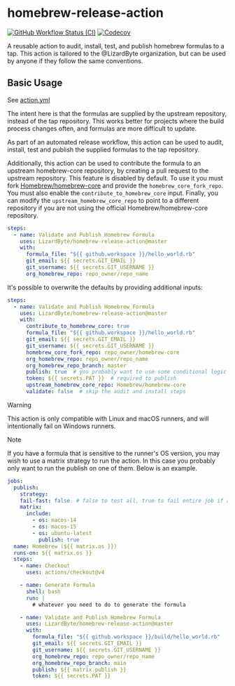 # homebrew-release-action
[![GitHub Workflow Status (CI)](https://img.shields.io/github/actions/workflow/status/lizardbyte/homebrew-release-action/ci.yml.svg?branch=master&label=CI%20build&logo=github&style=for-the-badge)](https://github.com/LizardByte/homebrew-release-action/actions/workflows/ci.yml?query=branch%3Amaster)
[![Codecov](https://img.shields.io/codecov/c/gh/LizardByte/homebrew-release-action.svg?token=d0EjUVzuPN&style=for-the-badge&logo=codecov&label=codecov)](https://app.codecov.io/gh/LizardByte/homebrew-release-action)

A reusable action to audit, install, test, and publish homebrew formulas to a tap.
This action is tailored to the @LizardByte organization, but can be used by anyone if they follow the same conventions.

## Basic Usage

See [action.yml](action.yml)

The intent here is that the formulas are supplied by the upstream repository, instead of the tap repository.
This works better for projects where the build process changes often, and formulas are more difficult to update.

As part of an automated release workflow, this action can be used to audit, install, test and publish the supplied
formulas to the tap repository.

Additionally, this action can be used to contribute the formula to an upstream homebrew-core repository, by
creating a pull request to the upstream repository. This feature is disabled by default. To use it you must
fork [Homebrew/homebrew-core](https://github.com/Homebrew/homebrew-core) and provide the `homebrew_core_fork_repo`.
You must also enable the `contribute_to_homebrew_core` input. Finally, you can modify the `upstream_homebrew_core_repo`
to point to a different repository if you are not using the official Homebrew/homebrew-core repository.

```yaml
steps:
  - name: Validate and Publish Homebrew Formula
    uses: LizardByte/homebrew-release-action@master
    with:
      formula_file: "${{ github.workspace }}/hello_world.rb"
      git_email: ${{ secrets.GIT_EMAIL }}
      git_username: ${{ secrets.GIT_USERNAME }}
      org_homebrew_repo: repo_owner/repo_name
```

It's possible to overwrite the defaults by providing additional inputs:

```yaml
steps:
  - name: Validate and Publish Homebrew Formula
    uses: LizardByte/homebrew-release-action@master
    with:
      contribute_to_homebrew_core: true
      formula_file: "${{ github.workspace }}/hello_world.rb"
      git_email: ${{ secrets.GIT_EMAIL }}
      git_username: ${{ secrets.GIT_USERNAME }}
      homebrew_core_fork_repo: repo_owner/homebrew-core
      org_homebrew_repo: repo_owner/repo_name
      org_homebrew_repo_branch: master
      publish: true  # you probably want to use some conditional logic here
      token: ${{ secrets.PAT }}  # required to publish
      upstream_homebrew_core_repo: Homebrew/homebrew-core
      validate: false  # skip the audit and install steps
```

> [!Warning]
> This action is only compatible with Linux and macOS runners, and will intentionally fail on Windows runners.

> [!Note]
> If you have a formula that is sensitive to the runner's OS version, you may wish to use a matrix strategy to run the
> action. In this case you probably only want to run the publish on one of them. Below is an example.

```yaml
jobs:
  publish:
    strategy:
    fail-fast: false  # false to test all, true to fail entire job if any fail
    matrix:
      include:
        - os: macos-14
        - os: macos-15
        - os: ubuntu-latest
          publish: true
  name: Homebrew (${{ matrix.os }})
  runs-on: ${{ matrix.os }}
  steps:
    - name: Checkout
      uses: actions/checkout@v4

    - name: Generate Formula
      shell: bash
      run: |
        # whatever you need to do to generate the formula

    - name: Validate and Publish Homebrew Formula
      uses: LizardByte/homebrew-release-action@master
      with:
        formula_file: "${{ github.workspace }}/build/hello_world.rb"
        git_email: ${{ secrets.GIT_EMAIL }}
        git_username: ${{ secrets.GIT_USERNAME }}
        org_homebrew_repo: repo_owner/repo_name
        org_homebrew_repo_branch: main
        publish: ${{ matrix.publish }}
        token: ${{ secrets.PAT }}
```

